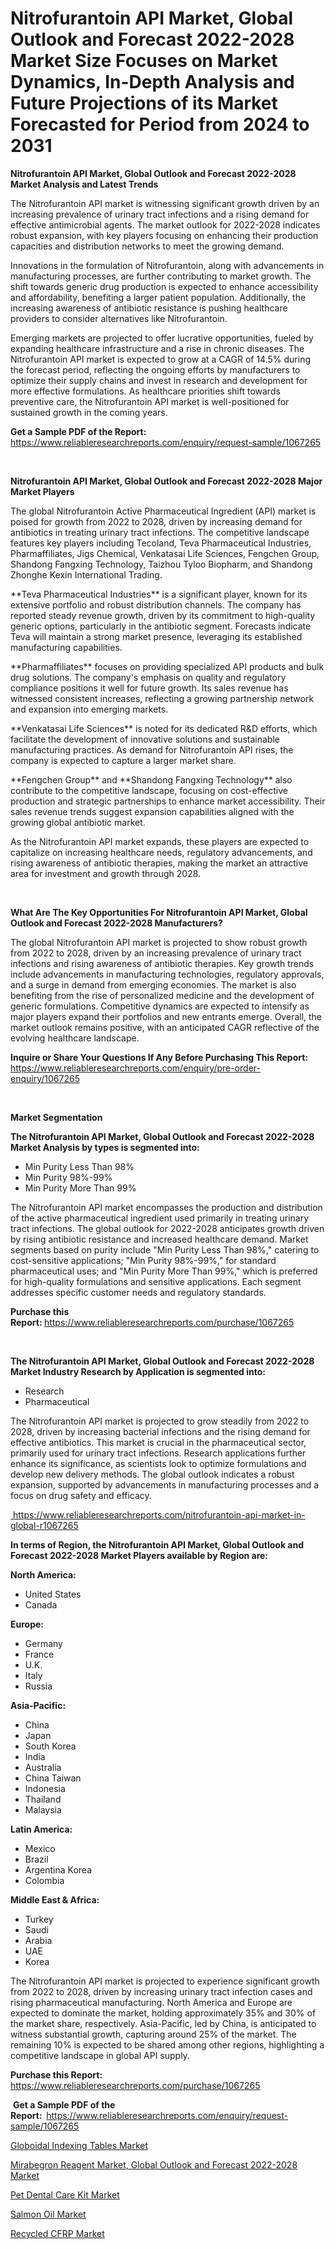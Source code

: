 <p><h1>Nitrofurantoin API Market, Global Outlook and Forecast 2022-2028 Market Size Focuses on Market Dynamics, In-Depth Analysis and Future Projections of its Market Forecasted for Period from 2024 to 2031</h1></p><p><strong>Nitrofurantoin API Market, Global Outlook and Forecast 2022-2028 Market Analysis and Latest Trends</strong></p>
<p><p>The Nitrofurantoin API market is witnessing significant growth driven by an increasing prevalence of urinary tract infections and a rising demand for effective antimicrobial agents. The market outlook for 2022-2028 indicates robust expansion, with key players focusing on enhancing their production capacities and distribution networks to meet the growing demand. </p><p>Innovations in the formulation of Nitrofurantoin, along with advancements in manufacturing processes, are further contributing to market growth. The shift towards generic drug production is expected to enhance accessibility and affordability, benefiting a larger patient population. Additionally, the increasing awareness of antibiotic resistance is pushing healthcare providers to consider alternatives like Nitrofurantoin.</p><p>Emerging markets are projected to offer lucrative opportunities, fueled by expanding healthcare infrastructure and a rise in chronic diseases. The Nitrofurantoin API market is expected to grow at a CAGR of 14.5% during the forecast period, reflecting the ongoing efforts by manufacturers to optimize their supply chains and invest in research and development for more effective formulations. As healthcare priorities shift towards preventive care, the Nitrofurantoin API market is well-positioned for sustained growth in the coming years.</p></p>
<p><strong>Get a Sample PDF of the Report:&nbsp;</strong> <a href="https://www.reliableresearchreports.com/enquiry/request-sample/1067265?utm_campaign=10&utm_medium=2&utm_source=Github&utm_content=ia&utm_term=04122024&utm_id=nitrofurantoin-api-market-global-outlook-and-forecast-2022-2028">https://www.reliableresearchreports.com/enquiry/request-sample/1067265</a></p>
<p>&nbsp;</p>
<p><strong>Nitrofurantoin API Market, Global Outlook and Forecast 2022-2028 Major Market Players</strong></p>
<p><p>The global Nitrofurantoin Active Pharmaceutical Ingredient (API) market is poised for growth from 2022 to 2028, driven by increasing demand for antibiotics in treating urinary tract infections. The competitive landscape features key players including Tecoland, Teva Pharmaceutical Industries, Pharmaffiliates, Jigs Chemical, Venkatasai Life Sciences, Fengchen Group, Shandong Fangxing Technology, Taizhou Tyloo Biopharm, and Shandong Zhonghe Kexin International Trading.</p><p>**Teva Pharmaceutical Industries** is a significant player, known for its extensive portfolio and robust distribution channels. The company has reported steady revenue growth, driven by its commitment to high-quality generic options, particularly in the antibiotic segment. Forecasts indicate Teva will maintain a strong market presence, leveraging its established manufacturing capabilities.</p><p>**Pharmaffiliates** focuses on providing specialized API products and bulk drug solutions. The company's emphasis on quality and regulatory compliance positions it well for future growth. Its sales revenue has witnessed consistent increases, reflecting a growing partnership network and expansion into emerging markets.</p><p>**Venkatasai Life Sciences** is noted for its dedicated R&D efforts, which facilitate the development of innovative solutions and sustainable manufacturing practices. As demand for Nitrofurantoin API rises, the company is expected to capture a larger market share. </p><p>**Fengchen Group** and **Shandong Fangxing Technology** also contribute to the competitive landscape, focusing on cost-effective production and strategic partnerships to enhance market accessibility. Their sales revenue trends suggest expansion capabilities aligned with the growing global antibiotic market.</p><p>As the Nitrofurantoin API market expands, these players are expected to capitalize on increasing healthcare needs, regulatory advancements, and rising awareness of antibiotic therapies, making the market an attractive area for investment and growth through 2028.</p></p>
<p>&nbsp;</p>
<p><strong>What Are The Key Opportunities For Nitrofurantoin API Market, Global Outlook and Forecast 2022-2028 Manufacturers?</strong></p>
<p><p>The global Nitrofurantoin API market is projected to show robust growth from 2022 to 2028, driven by an increasing prevalence of urinary tract infections and rising awareness of antibiotic therapies. Key growth trends include advancements in manufacturing technologies, regulatory approvals, and a surge in demand from emerging economies. The market is also benefiting from the rise of personalized medicine and the development of generic formulations. Competitive dynamics are expected to intensify as major players expand their portfolios and new entrants emerge. Overall, the market outlook remains positive, with an anticipated CAGR reflective of the evolving healthcare landscape.</p></p>
<p><strong>Inquire or Share Your Questions If Any Before Purchasing This Report:</strong> <a href="https://www.reliableresearchreports.com/enquiry/pre-order-enquiry/1067265?utm_campaign=10&utm_medium=2&utm_source=Github&utm_content=ia&utm_term=04122024&utm_id=nitrofurantoin-api-market-global-outlook-and-forecast-2022-2028">https://www.reliableresearchreports.com/enquiry/pre-order-enquiry/1067265</a></p>
<p>&nbsp;</p>
<p><strong>Market Segmentation</strong></p>
<p><strong>The Nitrofurantoin API Market, Global Outlook and Forecast 2022-2028 Market Analysis by types is segmented into:</strong></p>
<p><ul><li>Min Purity Less Than 98%</li><li>Min Purity 98%-99%</li><li>Min Purity More Than 99%</li></ul></p>
<p><p>The Nitrofurantoin API market encompasses the production and distribution of the active pharmaceutical ingredient used primarily in treating urinary tract infections. The global outlook for 2022-2028 anticipates growth driven by rising antibiotic resistance and increased healthcare demand. Market segments based on purity include "Min Purity Less Than 98%," catering to cost-sensitive applications; "Min Purity 98%-99%," for standard pharmaceutical uses; and "Min Purity More Than 99%," which is preferred for high-quality formulations and sensitive applications. Each segment addresses specific customer needs and regulatory standards.</p></p>
<p><strong>Purchase this Report:&nbsp;</strong><a href="https://www.reliableresearchreports.com/purchase/1067265?utm_campaign=10&utm_medium=2&utm_source=Github&utm_content=ia&utm_term=04122024&utm_id=nitrofurantoin-api-market-global-outlook-and-forecast-2022-2028">https://www.reliableresearchreports.com/purchase/1067265</a></p>
<p>&nbsp;</p>
<p><strong>The Nitrofurantoin API Market, Global Outlook and Forecast 2022-2028 Market Industry Research by Application is segmented into:</strong></p>
<p><ul><li>Research</li><li>Pharmaceutical</li></ul></p>
<p><p>The Nitrofurantoin API market is projected to grow steadily from 2022 to 2028, driven by increasing bacterial infections and the rising demand for effective antibiotics. This market is crucial in the pharmaceutical sector, primarily used for urinary tract infections. Research applications further enhance its significance, as scientists look to optimize formulations and develop new delivery methods. The global outlook indicates a robust expansion, supported by advancements in manufacturing processes and a focus on drug safety and efficacy.</p></p>
<p><a href="https://www.reliableresearchreports.com/nitrofurantoin-api-market-in-global-r1067265?utm_campaign=10&utm_medium=2&utm_source=Github&utm_content=ia&utm_term=04122024&utm_id=nitrofurantoin-api-market-global-outlook-and-forecast-2022-2028">&nbsp;https://www.reliableresearchreports.com/nitrofurantoin-api-market-in-global-r1067265</a></p>
<p><strong>In terms of Region, the Nitrofurantoin API Market, Global Outlook and Forecast 2022-2028 Market Players available by Region are:</strong></p>
<p>
    <p> <strong> North America: </strong>
        <ul>
            <li>United States</li>
            <li>Canada</li>
        </ul>
        </p> 
    <p> <strong> Europe: </strong>
        <ul>
            <li>Germany</li>
            <li>France</li>
            <li>U.K.</li>
            <li>Italy</li>
            <li>Russia</li>
        </ul>
        </p> 
    <p> <strong> Asia-Pacific: </strong>
        <ul>
            <li>China</li>
            <li>Japan</li>
            <li>South Korea</li>
            <li>India</li>
            <li>Australia</li>
            <li>China Taiwan</li>
            <li>Indonesia</li>
            <li>Thailand</li>
            <li>Malaysia</li>
        </ul>
        </p> 
    <p> <strong> Latin America: </strong>
        <ul>
            <li>Mexico</li>
            <li>Brazil</li>
            <li>Argentina Korea</li>
            <li>Colombia</li>
        </ul>
        </p> 
    <p> <strong> Middle East & Africa: </strong>
        <ul>
            <li>Turkey</li>
            <li>Saudi</li>
            <li>Arabia</li>
            <li>UAE</li>
            <li>Korea</li>
        </ul>
    </p>
    </p>
<p><p>The Nitrofurantoin API market is projected to experience significant growth from 2022 to 2028, driven by increasing urinary tract infection cases and rising pharmaceutical manufacturing. North America and Europe are expected to dominate the market, holding approximately 35% and 30% of the market share, respectively. Asia-Pacific, led by China, is anticipated to witness substantial growth, capturing around 25% of the market. The remaining 10% is expected to be shared among other regions, highlighting a competitive landscape in global API supply.</p></p>
<p><strong>Purchase this Report: </strong><a href="https://www.reliableresearchreports.com/purchase/1067265?utm_campaign=10&utm_medium=2&utm_source=Github&utm_content=ia&utm_term=04122024&utm_id=nitrofurantoin-api-market-global-outlook-and-forecast-2022-2028">https://www.reliableresearchreports.com/purchase/1067265</a></p>
<p>&nbsp;<strong>Get a Sample PDF of the Report:&nbsp;&nbsp;</strong><a href="https://www.reliableresearchreports.com/enquiry/request-sample/1067265?utm_campaign=10&utm_medium=2&utm_source=Github&utm_content=ia&utm_term=04122024&utm_id=nitrofurantoin-api-market-global-outlook-and-forecast-2022-2028">https://www.reliableresearchreports.com/enquiry/request-sample/1067265</a></p>
<p><strong></strong></p>
<p><p><a href="https://issuu.com/reportprime-2/docs/globoidal-indexing-tables-market-size-2030.pptx?utm_campaign=10&utm_medium=2&utm_source=Github&utm_content=ia&utm_term=04122024&utm_id=nitrofurantoin-api-market-global-outlook-and-forecast-2022-2028">Globoidal Indexing Tables Market</a></p><p><a href="https://github.com/BryceTownsendr/Market-Research-Report-List-7/blob/main/mirabegron-reagent-market-global-outlook-and-forecast-2022-2028-market.md?utm_campaign=10&utm_medium=2&utm_source=Github&utm_content=ia&utm_term=04122024&utm_id=nitrofurantoin-api-market-global-outlook-and-forecast-2022-2028">Mirabegron Reagent Market, Global Outlook and Forecast 2022-2028 Market</a></p><p><a href="https://www.linkedin.com/pulse/global-pet-dental-care-kit-market-product-types-applications-regional-9arjc?utm_campaign=10&utm_medium=2&utm_source=Github&utm_content=ia&utm_term=04122024&utm_id=nitrofurantoin-api-market-global-outlook-and-forecast-2022-2028">Pet Dental Care Kit Market</a></p><p><a href="https://www.linkedin.com/pulse/understanding-surging-salmon-oil-market-82-cagr-top-q9yje?utm_campaign=10&utm_medium=2&utm_source=Github&utm_content=ia&utm_term=04122024&utm_id=nitrofurantoin-api-market-global-outlook-and-forecast-2022-2028">Salmon Oil Market</a></p><p><a href="https://issuu.com/reportprime-2/docs/recycled-cfrp-market-size-2030.pptx?utm_campaign=10&utm_medium=2&utm_source=Github&utm_content=ia&utm_term=04122024&utm_id=nitrofurantoin-api-market-global-outlook-and-forecast-2022-2028">Recycled CFRP Market</a></p></p>